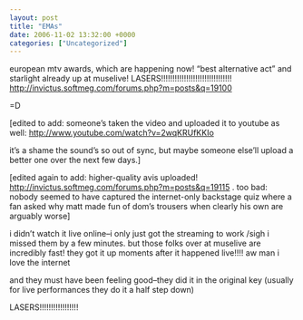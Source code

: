 ```yaml
---
layout: post
title: "EMAs"
date: 2006-11-02 13:32:00 +0000
categories: ["Uncategorized"]
---
```


european mtv awards, which are happening now! “best alternative act” and starlight already up at muselive! LASERS!!!!!!!!!!!!!!!!!!!!!!!!!!!!!!! http://invictus.softmeg.com/forums.php?m=posts&q=19100

=D

[edited to add: someone’s taken the video and uploaded it to youtube as well: http://www.youtube.com/watch?v=2wqKRUfKKIo

it’s a shame the sound’s so out of sync, but maybe someone else’ll upload a better one over the next few days.]

[edited again to add: higher-quality avis uploaded! http://invictus.softmeg.com/forums.php?m=posts&q=19115 . too bad: nobody seemed to have captured the internet-only backstage quiz where a fan asked why matt made fun of dom’s trousers when clearly his own are arguably worse]

i didn’t watch it live online–i only just got the streaming to work /sigh i missed them by a few minutes. but those folks over at muselive are incredibly fast! they got it up moments after it happened live!!!! aw man i love the internet

and they must have been feeling good–they did it in the original key (usually for live performances they do it a half step down)

LASERS!!!!!!!!!!!!!!!!!